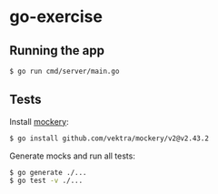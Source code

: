 # go-exercise

## Running the app

```bash
$ go run cmd/server/main.go
```

## Tests

Install [mockery](https://github.com/vektra/mockery):

```bash
$ go install github.com/vektra/mockery/v2@v2.43.2
```

Generate mocks and run all tests:

```bash
$ go generate ./...
$ go test -v ./...
```

